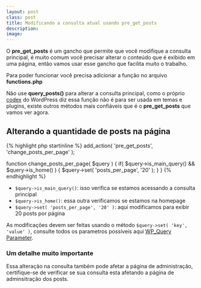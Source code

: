 ```yaml
---
layout: post
class: post
title: Modificando a consulta atual usando pre_get_posts
description:
image: 
---
```


O **pre_get_posts** é um gancho que permite que você modifique a consulta principal, é muito comum você precisar alterar o conteúdo que é exibido em uma página, então vamos usar esse gancho que facilita muito o trabalho.

Para poder funcionar você precisa adicionar a função no arquivo **functions.php**

Não use **query_posts()** para alterar a consulta principal, como o próprio [codex](http://codex.wordpress.org/Function_Reference/query_posts) do WordPress diz essa função não é para ser usada em temas e plugins, existe outros métodos mais confiáveis que é o **pre_get_posts** que vamos ver agora.

## Alterando a quantidade de posts na página ##

{% highlight php startinline %}
add_action( 'pre_get_posts', 'change_posts_per_page' );

function change_posts_per_page( $query ) {
    if( $query->is_main_query() && $query->is_home() ) {
        $query->set( 'posts_per_page', '20' );
    }
}
{% endhighlight %}

- <code>$query->is_main_query()</code>: isso verifica se estamos acessando a consulta principal
- <code>$query->is_home()</code>: essa outra verificamos se estamos na homepage
- <code>$query->set( 'posts_per_page', '20' )</code>: aqui modificamos para exibir 20 posts por página

As modificações devem ser feitas usando o método <code>$query->set( 'key', 'value' )</code>, consulte todos os parametros possíveis aqui [WP_Query Parameter](http://codex.wordpress.org/Class_Reference/WP_Query#Parameters).

### Um detalhe muito importante ###

Essa alteração na consulta também pode afetar a página de administração, certifique-se de verificar se sua consulta esta afetando a página de adminsitração dos posts.

